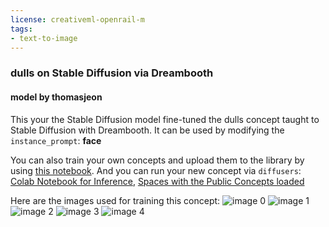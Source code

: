 ```yaml
---
license: creativeml-openrail-m
tags:
- text-to-image
---
```

### dulls on Stable Diffusion via Dreambooth
#### model by thomasjeon
This your the Stable Diffusion model fine-tuned the dulls concept taught to Stable Diffusion with Dreambooth.
It can be used by modifying the `instance_prompt`: **<dulls-avatar> face**

You can also train your own concepts and upload them to the library by using [this notebook](https://colab.research.google.com/github/huggingface/notebooks/blob/main/diffusers/sd_dreambooth_training.ipynb).
And you can run your new concept via `diffusers`: [Colab Notebook for Inference](https://colab.research.google.com/github/huggingface/notebooks/blob/main/diffusers/sd_dreambooth_inference.ipynb), [Spaces with the Public Concepts loaded](https://huggingface.co/spaces/sd-dreambooth-library/stable-diffusion-dreambooth-concepts)

Here are the images used for training this concept:
![image 0](https://huggingface.co/sd-dreambooth-library/dulls/resolve/main/concept_images/2.jpeg)
![image 1](https://huggingface.co/sd-dreambooth-library/dulls/resolve/main/concept_images/1.jpeg)
![image 2](https://huggingface.co/sd-dreambooth-library/dulls/resolve/main/concept_images/3.jpeg)
![image 3](https://huggingface.co/sd-dreambooth-library/dulls/resolve/main/concept_images/4.jpeg)
![image 4](https://huggingface.co/sd-dreambooth-library/dulls/resolve/main/concept_images/0.jpeg)

